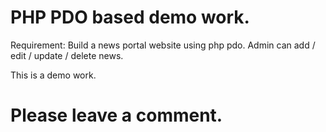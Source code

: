 # PHP PDO based demo work.

Requirement: 
Build a news portal website using php pdo.
Admin can add / edit / update / delete news.


This is a demo work. 

# Please leave a comment.  
